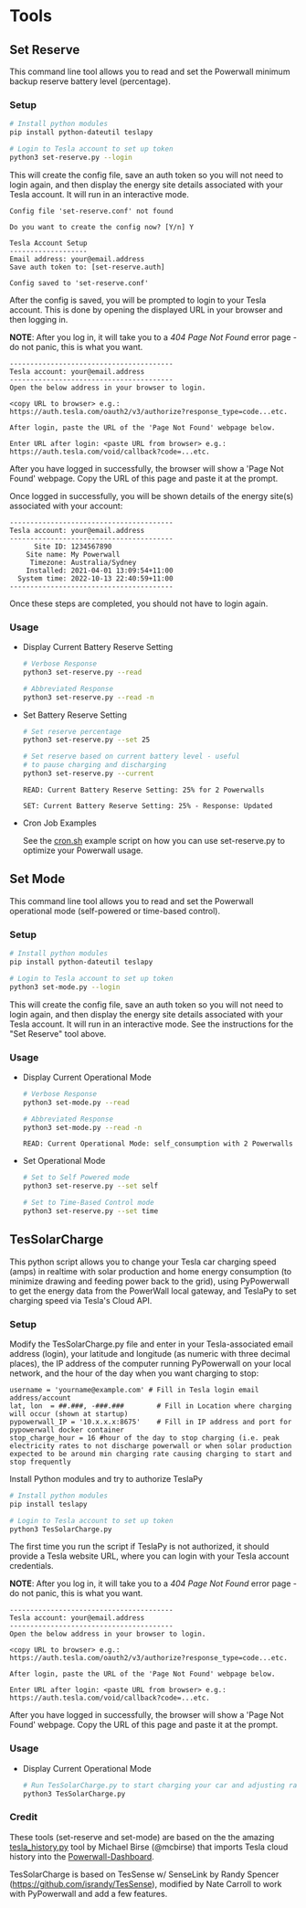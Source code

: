 # Tools

## Set Reserve

This command line tool allows you to read and set the Powerwall minimum backup reserve battery level (percentage).

### Setup

```bash
# Install python modules
pip install python-dateutil teslapy

# Login to Tesla account to set up token
python3 set-reserve.py --login
```

This will create the config file, save an auth token so you will not need to login again, and then display the energy site details associated with your Tesla account. It will run in an interactive mode.

```
Config file 'set-reserve.conf' not found

Do you want to create the config now? [Y/n] Y

Tesla Account Setup
-------------------
Email address: your@email.address
Save auth token to: [set-reserve.auth]

Config saved to 'set-reserve.conf'
```

After the config is saved, you will be prompted to login to your Tesla account. This is done by opening the displayed URL in your browser and then logging in.

**NOTE**: After you log in, it will take you to a *404 Page Not Found* error page - do not panic, 
this is what you want.

```
----------------------------------------
Tesla account: your@email.address
----------------------------------------
Open the below address in your browser to login.

<copy URL to browser> e.g.: https://auth.tesla.com/oauth2/v3/authorize?response_type=code...etc.

After login, paste the URL of the 'Page Not Found' webpage below.

Enter URL after login: <paste URL from browser> e.g.: https://auth.tesla.com/void/callback?code=...etc.
```

After you have logged in successfully, the browser will show a 'Page Not Found' webpage. Copy the URL of this page and paste it at the prompt.

Once logged in successfully, you will be shown details of the energy site(s) associated with your account:

```
----------------------------------------
Tesla account: your@email.address
----------------------------------------
      Site ID: 1234567890
    Site name: My Powerwall
     Timezone: Australia/Sydney
    Installed: 2021-04-01 13:09:54+11:00
  System time: 2022-10-13 22:40:59+11:00
----------------------------------------
```

Once these steps are completed, you should not have to login again.

### Usage

* Display Current Battery Reserve Setting

    ```bash
    # Verbose Response
    python3 set-reserve.py --read

    # Abbreviated Response
    python3 set-reserve.py --read -n
    ```

* Set Battery Reserve Setting

    ```bash
    # Set reserve percentage
    python3 set-reserve.py --set 25

    # Set reserve based on current battery level - useful 
    # to pause charging and discharging 
    python3 set-reserve.py --current
    ```

  `READ: Current Battery Reserve Setting: 25% for 2 Powerwalls`

  `SET: Current Battery Reserve Setting: 25% - Response: Updated`


* Cron Job Examples

  See the [cron.sh](cron.sh) example script on how you can use set-reserve.py to optimize your Powerwall usage.
  

## Set Mode

This command line tool allows you to read and set the Powerwall operational mode (self-powered or time-based control).

### Setup

```bash
# Install python modules
pip install python-dateutil teslapy

# Login to Tesla account to set up token
python3 set-mode.py --login
```

This will create the config file, save an auth token so you will not need to login again, and then display the energy site details associated with your Tesla account. It will run in an interactive mode.  See the instructions for the "Set Reserve" tool above.

### Usage

* Display Current Operational Mode

    ```bash
    # Verbose Response
    python3 set-mode.py --read

    # Abbreviated Response
    python3 set-mode.py --read -n
    ```

  `READ: Current Operational Mode: self_consumption with 2 Powerwalls`

* Set Operational Mode

    ```bash
    # Set to Self Powered mode
    python3 set-reserve.py --set self

    # Set to Time-Based Control mode
    python3 set-reserve.py --set time
    ```
## TesSolarCharge

This python script allows you to change your Tesla car charging speed (amps) in realtime with solar production and home energy consumption (to minimize drawing and feeding power back to the grid), using PyPowerwall to get the energy data from the PowerWall local gateway, and TeslaPy to set charging speed via Tesla's Cloud API.

### Setup

Modify the TesSolarCharge.py file and enter in your Tesla-associated email address (login), your latitude and longitude (as numeric with three decimal places), the IP address of the computer running PyPowerwall on your local network, and the hour of the day when you want charging to stop:
```
username = 'yourname@example.com' # Fill in Tesla login email address/account
lat, lon  = ##.###, -###.###        # Fill in Location where charging will occur (shown at startup)
pypowerwall_IP = '10.x.x.x:8675'	# Fill in IP address and port for pypowerwall docker container
stop_charge_hour = 16 #hour of the day to stop charging (i.e. peak electricity rates to not discharge powerwall or when solar production expected to be around min charging rate causing charging to start and stop frequently
```

Install Python modules and try to authorize TeslaPy
```bash
# Install python modules
pip install teslapy

# Login to Tesla account to set up token
python3 TesSolarCharge.py
```

The first time you run the script if TeslaPy is not authorized, it should provide a Tesla website URL, where you can login with your Tesla account credentials.

**NOTE**: After you log in, it will take you to a *404 Page Not Found* error page - do not panic, 
this is what you want.

```
----------------------------------------
Tesla account: your@email.address
----------------------------------------
Open the below address in your browser to login.

<copy URL to browser> e.g.: https://auth.tesla.com/oauth2/v3/authorize?response_type=code...etc.

After login, paste the URL of the 'Page Not Found' webpage below.

Enter URL after login: <paste URL from browser> e.g.: https://auth.tesla.com/void/callback?code=...etc.
```

After you have logged in successfully, the browser will show a 'Page Not Found' webpage. Copy the URL of this page and paste it at the prompt.

### Usage

* Display Current Operational Mode

    ```bash
    # Run TesSolarCharge.py to start charging your car and adjusting rate based on solar
    python3 TesSolarCharge.py
    ```
	
### Credit

These tools (set-reserve and set-mode) are based on the the amazing [tesla_history.py](https://github.com/jasonacox/Powerwall-Dashboard/tree/main/tools/tesla-history) tool by Michael Birse (@mcbirse) that imports Tesla cloud history into the [Powerwall-Dashboard](https://github.com/jasonacox/Powerwall-Dashboard).

TesSolarCharge is based on TesSense w/ SenseLink  by Randy Spencer (https://github.com/israndy/TesSense), modified by Nate Carroll to work with PyPowerwall and add a few features. 
